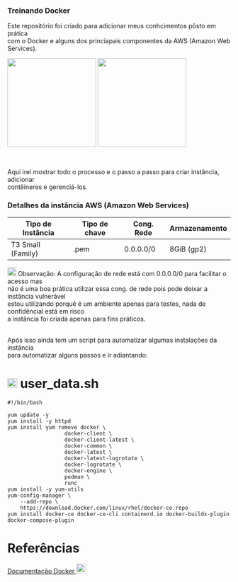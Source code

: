 ### Treinando Docker

Este repositório foi criado para adicionar meus conhcimentos pôsto em prática<br>
com o Docker e alguns dos princiapais componentes da AWS (Amazon Web Services).<br>

<div style:"display= inline_block">

<a href="https://cdn-icons-png.flaticon.com/512/25/25657.png" target="_blank"><img height="200" width="200" src="https://cdn-icons-png.flaticon.com/512/25/25657.png" target="_blank"></a> <a href="https://img.icons8.com/color/256/amazon-web-services.png" target="_blank"><img height="200" width="200" src="https://img.icons8.com/color/256/amazon-web-services.png" target="_blank"></a>

</div><br>


Aqui irei mostrar todo o processo e o passo a passo para criar instância, adicionar<br>
contêineres e gerenciá-los.

### Detalhes da instância AWS (Amazon Web Services)

Tipo de Instância | Tipo de chave | Cong. Rede | Armazenamento
---|---|---|---
T3 Small (Family) | .pem | 0.0.0.0/0 | 8GiB (gp2)

<div>
<a href="https://cdn-icons-png.flaticon.com/512/5610/5610989.png" target="_blank"><img height="20" width="20" src="https://cdn-icons-png.flaticon.com/512/5610/5610989.png" target="_blank"></a>  Observação: A configuração de rede está com 0.0.0.0/0 para facilitar o acesso mas<br>
não é uma boa prática utilizar essa cong. de rede pois pode deixar a instância vulnerável<br>
estou utilizando porquê é um ambiente apenas para testes, nada de confidêncial está em risco<br>
a instância foi criada apenas para fins práticos.
</div><br>

Após isso ainda tem um script para automatizar algumas instalações da instância<br>
para automatizar alguns passos e ir adiantando:

<h1><a href="https://cdn-icons-png.flaticon.com/512/8870/8870481.png" target="_blank"><img height="22" width="22" src="https://cdn-icons-png.flaticon.com/512/8870/8870481.png" target="_blank"></a>  user_data.sh</h1>

    #!/bin/bash

    yum update -y
    yum install -y httpd
    yum install yum remove docker \
                      docker-client \
                      docker-client-latest \
                      docker-common \
                      docker-latest \
                      docker-latest-logrotate \
                      docker-logrotate \
                      docker-engine \
                      podman \
                      runc
    yum install -y yum-utils
    yum-config-manager \
        --add-repo \
        https://download.docker.com/linux/rhel/docker-ce.repo
    yum install docker-ce docker-ce-cli containerd.io docker-buildx-plugin docker-compose-plugin
    


<h1> Referências </h1>

<a align="center" href="https://docs.docker.com/engine/install/rhel/"> Documentação Docker </a><a align="center" href="https://cdn-icons-png.flaticon.com/512/5969/5969120.png" target="_blank"><img height="22" width="22" src="https://cdn-icons-png.flaticon.com/512/5969/5969120.png" target="_blank"></a>
